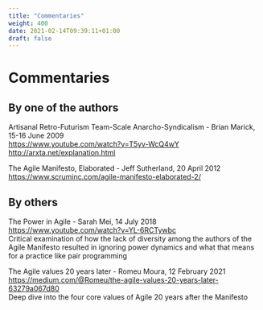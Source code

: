 ```yaml
---
title: "Commentaries"
weight: 400
date: 2021-02-14T09:39:11+01:00
draft: false
---
```


# Commentaries

## By one of the authors
Artisanal Retro-Futurism Team-Scale Anarcho-Syndicalism - Brian Marick, 15-16 June 2009  
https://www.youtube.com/watch?v=T5yv-WcQ4wY  
http://arxta.net/explanation.html

The Agile Manifesto, Elaborated - Jeff Sutherland, 20 April 2012  
https://www.scruminc.com/agile-manifesto-elaborated-2/



## By others
The Power in Agile - Sarah Mei, 14 July 2018  
https://www.youtube.com/watch?v=YL-6RCTywbc  
Critical examination of how the lack of diversity among the authors of the Agile Manifesto resulted in ignoring power dynamics and what that means for a practice like pair programming


The Agile values 20 years later - Romeu Moura, 12 February 2021  
https://medium.com/@Romeu/the-agile-values-20-years-later-63279a067d80  
Deep dive into the four core values of Agile 20 years after the Manifesto
